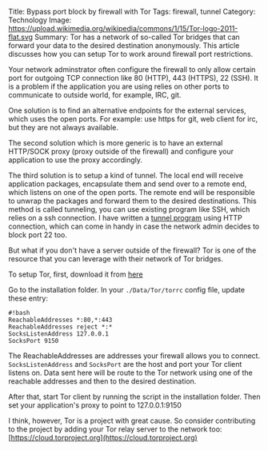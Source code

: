 Title: Bypass port block by firewall with Tor
Tags: firewall, tunnel
Category: Technology
Image: https://upload.wikimedia.org/wikipedia/commons/1/15/Tor-logo-2011-flat.svg
Summary: Tor has a network of so-called Tor bridges that can forward your data to the desired destination anonymously. This article discusses how you can setup Tor to work around firewall port restrictions.

Your network adminstrator often configure the firewall to only allow certain port for outgoing TCP connection like 80 (HTTP), 443 (HTTPS), 22 (SSH). It is a problem if the application you are using relies on other ports to communicate to outside world, for example, IRC, git. 

One solution is to find an alternative endpoints for the external services, which uses the open ports. For example: use https for git, web client for irc, but they are not always available. 

The second solution which is more generic is to have an external HTTP/SOCK proxy (proxy outside of the firewall) and configure your application to use the proxy accordingly.

The third solution is to setup a kind of tunnel. The local end will receive application packages, encapsulate them and send over to a remote end, which listens on one of the open ports. The remote end will be responsible to unwrap the packages and forward them to the desired destinations. This method is called tunneling, you can use existing program like SSH, which relies on a ssh connection. I have written a [tunnel program]({filename}/2012-09-10_httptunnel.md) using HTTP connection, which can come in handy in case the network admin decides to block port 22 too. 

But what if you don't have a server outside of the firewall? Tor is one of the resource that you can leverage with their network of Tor bridges.

To setup Tor, first, download it from [here](https://www.torproject.org/download/download-easy.html.en)

Go to the installation folder. In your `./Data/Tor/torrc` config file, update these entry: 

    #!bash
	ReachableAddresses *:80,*:443
	ReachableAddresses reject *:*
	SocksListenAddress 127.0.0.1
	SocksPort 9150

The ReachableAddresses are addresses your firewall allows you to connect. 
`SocksListenAddress` and `SocksPort` are the host and port your Tor client listens on. Data sent here will be route to the Tor network using one of the reachable addresses and then to the desired destination. 

After that, start Tor client by running the script in the installation folder. Then set your application's proxy to point to 127.0.0.1:9150

I think, however, Tor is a project with great cause. So consider contributing to the project by adding your Tor relay server to the network too: [https://cloud.torproject.org](https://cloud.torproject.org)
